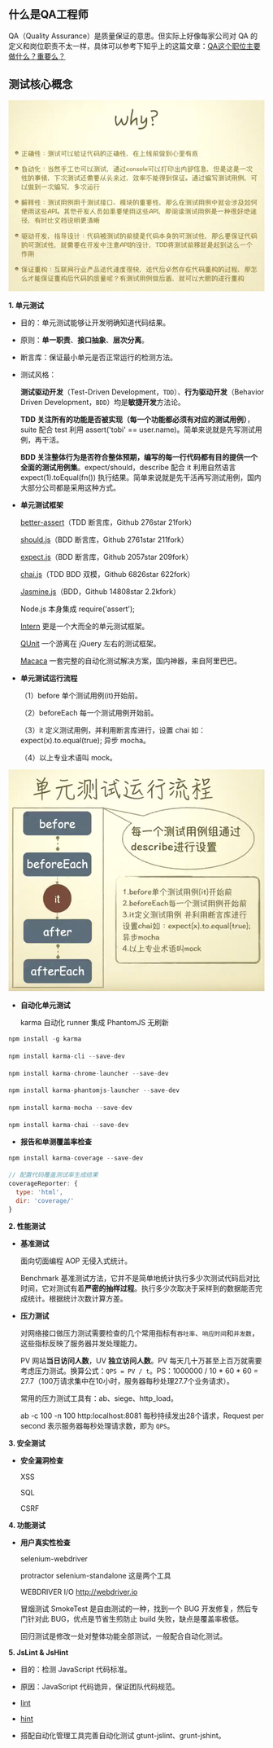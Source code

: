 ## 什么是QA工程师

QA（Quality Assurance）是质量保证的意思。但实际上好像每家公司对 QA 的定义和岗位职责不太一样，具体可以参考下知乎上的这篇文章：[QA这个职位主要做什么？重要么？](https://www.zhihu.com/question/19685881)

## 测试核心概念

![QA](../.vuepress/public/assets/image/javascript/qa1.png 'QA')

**1. 单元测试**

- 目的：单元测试能够让开发明确知道代码结果。

- 原则：**单一职责**、**接口抽象**、**层次分离**。

- 断言库：保证最小单元是否正常运行的检测方法。

- 测试风格：

  **测试驱动开发**（Test-Driven Development，`TDD`）、**行为驱动开发**（Behavior Driven Development，`BDD`）均是**敏捷开发**方法论。

  **TDD 关注所有的功能是否被实现（每一个功能都必须有对应的测试用例）**，suite 配合 test 利用 assert('tobi' == user.name)。简单来说就是先写测试用例，再干活。

  **BDD 关注整体行为是否符合整体预期，编写的每一行代码都有目的提供一个全面的测试用例集**。expect/should，describe 配合 it 利用自然语言 expect(1).toEqual(fn()) 执行结果。简单来说就是先干活再写测试用例，国内大部分公司都是采用这种方式。

- **单元测试框架**

  [better-assert](https://github.com/tj/better-assert)（TDD 断言库，Github 276star 21fork）

  [should.js](https://github.com/tj/should.js)（BDD 断言库，Github 2761star 211fork）

  [expect.js](https://github.com/Automattic/expect.js)（BDD 断言库，Github 2057star 209fork）

  [chai.js](https://github.com/chaijs/chai)（TDD BDD 双模，Github 6826star 622fork）

  [Jasmine.js](https://github.com/jasmine/jasmine)（BDD，Github 14808star 2.2kfork）

  Node.js 本身集成 require('assert');

  [Intern](https://github.com/theintern/intern) 更是一个大而全的单元测试框架。

  [QUnit](https://github.com/qunitjs/qunit) 一个游离在 jQuery 左右的测试框架。

  [Macaca](https://github.com/alibaba/macaca/blob/master/README.zh.md) 一套完整的自动化测试解决方案，国内神器，来自阿里巴巴。

- **单元测试运行流程**

  （1）before 单个测试用例(it)开始前。

  （2）beforeEach 每一个测试用例开始前。

  （3）it 定义测试用例，并利用断言库进行，设置 chai 如：expect(x).to.equal(true); 异步 mocha。
  
  （4）以上专业术语叫 mock。

![QA](../.vuepress/public/assets/image/javascript/qa2.png 'QA')

- **自动化单元测试**

  karma 自动化 runner 集成 PhantomJS 无刷新

```js
npm install -g karma

npm install karma-cli --save-dev

npm install karma-chrome-launcher --save-dev

npm install karma-phantomjs-launcher --save-dev

npm install karma-mocha --save-dev

npm install karma-chai --save-dev
```

- **报告和单测覆盖率检查**

```js
npm install karma-coverage --save-dev

// 配置代码覆盖测试率生成结果
coverageReporter: {
  type: 'html',
  dir: 'coverage/'
}
```

**2. 性能测试**

- **基准测试**

  面向切面编程 AOP 无侵入式统计。

  Benchmark 基准测试方法，它并不是简单地统计执行多少次测试代码后对比时间，它对测试有着**严密的抽样过程**。执行多少次取决于采样到的数据能否完成统计。根据统计次数计算方差。

- **压力测试**

  对网络接口做压力测试需要检查的几个常用指标有`吞吐率`、`响应时间`和`并发数`，这些指标反映了服务器并发处理能力。

  PV 网站**当日访问人数**，UV **独立访问人数**。PV 每天几十万甚至上百万就需要考虑压力测试。换算公式：`QPS = PV / t`。PS：1000000 / 10 * 60 * 60 = 27.7（100万请求集中在10小时，服务器每秒处理27.7个业务请求）。

  常用的压力测试工具有：ab、siege、http_load。

  ab -c 100 -n 100 http:localhost:8081 每秒持续发出28个请求，Request per second 表示服务器每秒处理请求数，即为 `QPS`。

**3. 安全测试**

- **安全漏洞检查**

  XSS

  SQL

  CSRF

**4. 功能测试**

- **用户真实性检查**

  selenium-webdriver

  protractor selenium-standalone 这是两个工具

  WEBDRIVER I/O  http://webdriver.io

  冒烟测试 SmokeTest 是自由测试的一种，找到一个 BUG 开发修复，然后专门针对此 BUG，优点是节省生煎防止 build 失败，缺点是覆盖率极低。

  回归测试是修改一处对整体功能全部测试，一般配合自动化测试。

**5. JsLint & JsHint**

- 目的：检测 JavaScript 代码标准。

- 原因：JavaScript 代码诡异，保证团队代码规范。

- [lint](http://www.jslint.com/)

- [hint](http://www.jshint.com/)

- 搭配自动化管理工具完善自动化测试 gtunt-jslint、grunt-jshint。